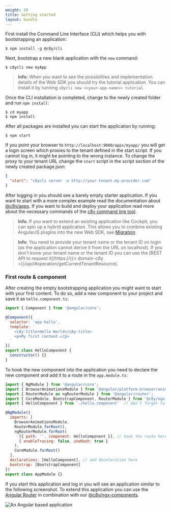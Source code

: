 ```yaml
---
weight: 20
title: Getting started
layout: bundle
---
```


First install the Command Line Interface (CLI) which helps you with bootstrapping an application:

```
$ npm install -g @c8y/cli
```

Next, bootstrap a new blank application with the `new` command:

```
$ c8ycli new myApp
```

> **Info:** When you want to see the possibilities and implementation details of the Web SDK you should try the tutorial application. You can install it by running `c8ycli new <<your-app-name>> tutorial`.

Once the CLI installation is completed, change to the newly created folder and run `npm install`:

```
$ cd myapp
$ npm install
```

After all packages are installed you can start the application by running:

```
$ npm start
```

If you point your browser to `http://localhost:9000/apps/myapp/` you will get a login screen which proxies to the tenant defined in the start script. If you cannot log in, it might be pointing to the wrong instance. To change the proxy to your tenant URL change the `start` script in the script section of the newly created package.json:

```json
{
  "start": "c8ycli server -u http://your-tenant.my-provider.com"
}
```

After logging in you should see a barely empty starter application. If you want to start with a more complex example read the documentation about [@c8y/apps](/web/libraries/#application). If you want to build and deploy your application read more about the necessary commands of the [c8y command line tool](/web/development-tools/#c8y-cli).

> **Info**: If you want to extend an existing application like Cockpit, you can spin up a hybrid application. This allows you to combine existing AngularJS plugins into the new Web SDK, see [Migration](/web/upgrade/#migration).

> **Info**: You need to provide your tenant name or the tenant ID on login (as the application cannot derive it from the URL on localhost). If you don't know your tenant name or the tenant ID you can use the [REST API to request it](https://{{< domain-c8y >}}/api/#operation/getCurrentTenantResource).

### First route & component

After creating the empty bootstrapping application you might want to start with your first content. To do so, add a new component to your project and save it as `hello.component.ts`:

```js
import { Component } from '@angular/core';

@Component({
  selector: 'app-hello',
  template: `
    <c8y-title>Hello World</c8y-title>
    <p>My first content.</p>
  `
})
export class HelloComponent {
  constructor() {}
}
```

To hook the new component into the application you need to declare the new component and add it to a route in the `app.module.ts`:

```js
import { NgModule } from '@angular/core';
import { BrowserAnimationsModule } from '@angular/platform-browser/animations';
import { RouterModule as ngRouterModule } from '@angular/router';
import { CoreModule, BootstrapComponent, RouterModule } from '@c8y/ngx-components';
import { HelloComponent } from './hello.component'  // don't forget to import the new component

@NgModule({
  imports: [
    BrowserAnimationsModule,
    RouterModule.forRoot(),
    ngRouterModule.forRoot(
      [{ path: '', component: HelloComponent }], // hook the route here
      { enableTracing: false, useHash: true }
    ),
    CoreModule.forRoot()
  ],
  declarations: [HelloComponent], // add deceleration here
  bootstrap: [BootstrapComponent]
})
export class AppModule {}

```

If you start this application and log in you will see an application similar to the following screenshot. To extend this application you can use the [Angular Router](https://angular.io/guide/router#router-imports) in combination with our [@c8y/ngx-components](/web/libraries/#component).

![An Angular based application](/images/web-sdk/hello-world-example.png)
